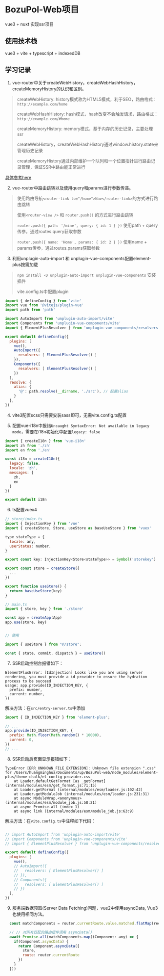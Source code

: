 # BozuPol-Web项目

vue3 + nuxt 实现ssr项目

## 使用技术栈

vue3 + vite + typescript + indexedDB

## 学习记录

1. vue-router中关于createWebHistory，createWebHashHistory， createMemoryHistory的认识和区别。  

> createWebHistory: history模式称为HTML5模式，利于SEO，路由格式：`http://example.com/home`
>
> createWebHashHistory: hash模式，hash改变不会触发请求，路由格式：`http://example.com/#home`
>
> createMemoryHistory: memory模式，基于内存的历史记录，主要处理ssr
>
> createWebHistory，createWebHashHistory通过window.history.state来管理历史记录
>
> createMemoryHistory通过内部维护一个队列和一个位置指针进行路由记录管理，保证SSR中路由能正常进行
>
[具体参考here](https://blog.csdn.net/qq_33635385/article/details/125120460)  

2. vue-router中路由跳转以及使用query和params进行参数传递。

> 使用路由导航`<router-link to="/home">Nav</router-link>`的方式进行路由跳转
>
> 使用`<router-view />` 和 `router.push()` 的方式进行路由跳转
>
> `router.push({ path: '/mine', query: { id: 1 } })` 使用path + query传参，通过routes.query获取参数
>
> `router.push({ name: 'Home', params: { id: 2 } })` 使用name + params传参，通过routes.params获取参数
>  

3. 利用unplugin-auto-import 和 unplugin-vue-components配置element-plus按需加载

> `npm install -D unplugin-auto-import unplugin-vue-components` 安装插件
>
> vite.config.ts中配置plugin
>
```javascript
import { defineConfig } from 'vite'
import vue from '@vitejs/plugin-vue'
import path from 'path'

import AutoImport from 'unplugin-auto-import/vite'
import Components from 'unplugin-vue-components/vite'
import { ElementPlusResolver } from 'unplugin-vue-components/resolvers'

export default defineConfig({
  plugins: [
    vue(),
    AutoImport({
      resolvers: [ ElementPlusResolver() ]
    }),
    Components({
      resolvers: [ ElementPlusResolver() ]
    })
  ],
  resolve: {
    alias: {
      '@': path.resolve(__dirname, './src'), // 配置alias
    }
  },
})
```

4. vite3配置scss只需要安装sass即可，无需vite.config.ts配置

5. 配置vue-i18n中报错`Uncaught SyntaxError: Not available in legacy mode`，需要在i18n初始化中配置`legacy: false`

```javascript
import { createI18n } from 'vue-i18n'
import zh from './zh'
import en from './en'

const i18n = createI18n({
  legacy: false,
  locale: 'zh',
  messages: {
    zh,
    en
  }
})

export default i18n
```

6. ts配置vuex4

```javascript
// store/index.ts
import { InjectionKey } from 'vue'  
import { createStore, Store, useStore as baseUseStore } from 'vuex'

type stateType = {
  locale: any,
  userStatus: number, 
}

export const key: InjectionKey<Store<stateType>> = Symbol('storekey')

export const store = createStore({
  ...
})

export function useStore() {
  return baseUseStore(key)
}

// main.ts
import { store, key } from './store'

const app = createApp(App)
app.use(store, key)


// 使用

import { useStore } from "@/store";

const { state, commit, dispatch } = useStore()

```

7. SSR启动控制台报错如下：

```shell
ElementPlusError: [IdInjection] Looks like you are using server rendering, you must provide a id provider to ensure the hydration process to be succeed
usage: app.provide(ID_INJECTION_KEY, {
  prefix: number,
  current: number,
})
```

解决方法：在`src/entry-server.ts`中添加

```javascript
import { ID_INJECTION_KEY } from 'element-plus';

// ...
app.provide(ID_INJECTION_KEY, {
  prefix: Math.floor(Math.random() * 10000),
  current: 0,
})
// ...

```

8. SSR启动后页面显示报错如下：

```shell
TypeError [ERR_UNKNOWN_FILE_EXTENSION]: Unknown file extension ".css" for /Users/huangminghua/Documents/up/BozuPol-web/node_modules/element-plus/theme-chalk/el-config-provider.css
    at Loader.defaultGetFormat [as _getFormat] (internal/modules/esm/get_format.js:71:15)
    at Loader.getFormat (internal/modules/esm/loader.js:102:42)
    at Loader.getModuleJob (internal/modules/esm/loader.js:231:31)
    at async ModuleWrap.<anonymous> (internal/modules/esm/module_job.js:58:21)
    at async Promise.all (index 1)
    at async link (internal/modules/esm/module_job.js:63:9)
```

解决方法：在`vite.config.ts`中注释如下代码：

```javascript

// import AutoImport from 'unplugin-auto-import/vite'
// import Components from 'unplugin-vue-components/vite'
// import { ElementPlusResolver } from 'unplugin-vue-components/resolvers'

export default defineConfig({
  plugins: [
    vue(),
    // AutoImport({
    //   resolvers: [ ElementPlusResolver() ]
    // }),
    // Components({
    //   resolvers: [ ElementPlusResolver() ]
    // })
  ],
})

```

9. 服务端数据预取(Server Data Fetching)问题，vue2中使用asyncData, Vue3也使用相同方法。

```javascript
  const matchComponents = router.currentRoute.value.matched.flatMap(record => Object.values(record.components))

  // // 对所有匹配的路由组件调用 asyncData()
  await Promise.all(matchComponents.map((Component: any) => {
    if(Component.asyncData) {
      return Component.asyncData({
        store,
        route: router.currentRoute
      })
    }
  }))
```
